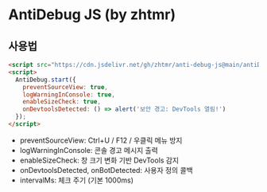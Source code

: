 # AntiDebug JS (by zhtmr)

## 사용법

```html
<script src="https://cdn.jsdelivr.net/gh/zhtmr/anti-debug-js@main/antiDebug.min.js" async crossorigin="anonymous"></script>
<script>
  AntiDebug.start({
    preventSourceView: true,
    logWarningInConsole: true,
    enableSizeCheck: true,
    onDevtoolsDetected: () => alert('보안 경고: DevTools 열림!')
  });
</script>
````

- preventSourceView: Ctrl+U / F12 / 우클릭 메뉴 방지
- logWarningInConsole: 콘솔 경고 메시지 출력
- enableSizeCheck: 창 크기 변화 기반 DevTools 감지
- onDevtoolsDetected, onBotDetected: 사용자 정의 콜백
- intervalMs: 체크 주기 (기본 1000ms)
